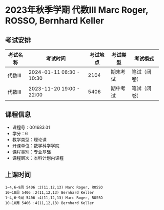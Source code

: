 # 2023年秋季学期 代数III Marc Roger, ROSSO, Bernhard Keller




## 考试安排

| 考试名称 | 考试时间 | 考试地点 | 考试类型 | 考试模式 |
| -------- | -------- | -------- | -------- | -------- |
| 代数III | 2024-01-11 08:30 - 10:30 | 2104 | 期末考试 | 笔试（闭卷） |
| 代数III | 2023-11-20 19:00 - 22:00 | 5406 | 期中考试 | 笔试（闭卷） |





## 课程信息

- 课程号：001683.01
- 学分：6
- 教学类型：理论课
- 开课单位：数学科学学院
- 课程类别：专业基础
- 课程层次：本科计划内课程

## 上课时间

```
1~4,6~9周 5406 :2(11,12,13) Marc Roger, ROSSO
10~18周 5406 :2(11,12,13) Bernhard Keller
1~4,6~9周 5406 :4(11,12,13) Marc Roger, ROSSO
10~18周 5406 :4(11,12,13) Bernhard Keller
```


